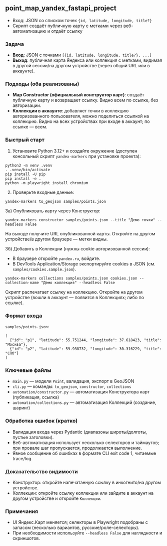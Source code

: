 ## point_map_yandex_fastapi_project

- Вход: JSON со списком точек `{id, latitude, longitude, title?}`
- Скрипт создаёт публичную карту с метками через веб-автоматизацию и отдаёт ссылку

### Задача
- **Вход**: JSON с точками `[{id, latitude, longitude, title?}, ...]`
- **Выход**: публичная карта Яндекса или коллекция с метками, видимая в другой сессии/на другом устройстве (через общий URL или в аккаунте).

### Подходы (оба реализованы)
- **Map Constructor (официальный конструктор карт)**: создаёт публичную карту и возвращает ссылку. Видно всем по ссылке, без авторизации.
- **Коллекции в аккаунте**: добавляет точки в коллекцию авторизованного пользователя, можно поделиться ссылкой на коллекцию. Видно на всех устройствах при входе в аккаунт; по ссылке — всем.

### Быстрый старт
1) Установите Python 3.12+ и создайте окружение (доступен консольный скрипт `yandex-markers` при установке проекта):
```
python3 -m venv .venv
. .venv/bin/activate
pip install -U pip
pip install -e .
python -m playwright install chromium
```

2) Проверьте входные данные:
```
yandex-markers to_geojson samples/points.json
```

3a) Опубликовать карту через Конструктор:
```
yandex-markers constructor samples/points.json --title "Демо точки" --headless False
```
На выходе получите URL опубликованной карты. Откройте на другом устройстве/в другом браузере — метки видны.

3б) Добавить в Коллекции (нужны cookie авторизованной сессии):
- В браузере откройте `yandex.ru`, войдите.
- В DevTools Application/Storage экспортируйте cookies в JSON (см. `samples/cookies.sample.json`).
```
yandex-markers collections samples/points.json cookies.json --collection-name "Демо коллекция" --headless False
```
Скрипт распечатает ссылку на коллекцию. Откройте на другом устройстве (вошли в аккаунт — появится в Коллекциях; либо по ссылке).

### Формат входа
`samples/points.json`:
```
[
  {"id": "p1", "latitude": 55.751244, "longitude": 37.618423, "title": "Москва"},
  {"id": "p2", "latitude": 59.938732, "longitude": 30.316229, "title": "СПб"}
]
```

### Ключевые файлы
- `main.py` — модели `Point`, валидация, экспорт в GeoJSON
- `cli.py` — команды: `to_geojson`, `constructor`, `collections`
- `automation/constructor.py` — автоматизация Конструктора карт (публикация, ссылка)
- `automation/collections.py` — автоматизация Коллекций (создание, шаринг)

### Обработка ошибок (кратко)
- Валидация входа через Pydantic (диапазоны широты/долготы, пустые заголовки).
- Веб-автоматизация использует несколько селекторов и таймаутов; при провале шаг пропускается, продолжается выполнение.
- Явное сообщение об ошибках в формате CLI exit code 1, читаемые trace/log.

### Доказательство видимости
- Конструктор: откройте напечатанную ссылку в инкогнито/на другом устройстве.
- Коллекции: откройте ссылку коллекции или зайдите в аккаунт на другом устройстве и откройте `Коллекции`.

### Примечания
- UI Яндекс.Карт меняется; селекторы в Playwright подобраны с запасом (несколько вариантов, русские/роле-селекторы).
- При необходимости используйте `--headless False` для наглядности и скриншотов.